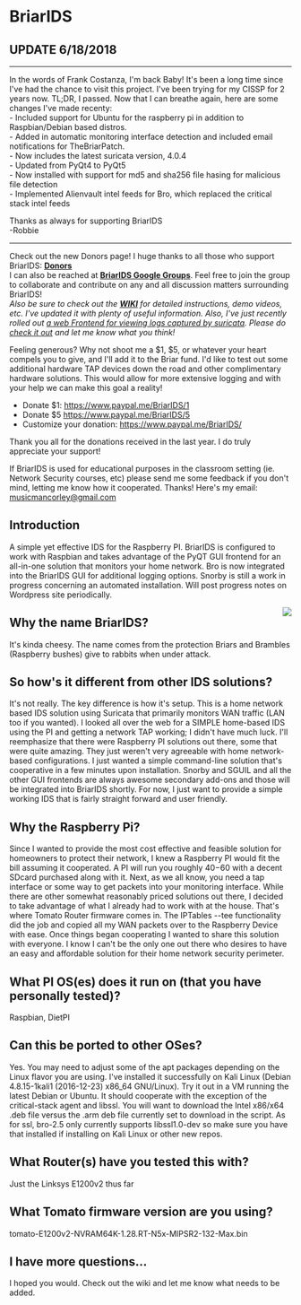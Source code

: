 # BriarIDS


## UPDATE 6/18/2018
<hr>
In the words of Frank Costanza, I'm back Baby! It's been a long time since I've had the chance to visit this project.  I've been trying for my CISSP for 2 years now.  TL;DR, I passed.  Now that I can breathe again, here are some changes I've made recenty:<br>
 - Included support for Ubuntu for the raspberry pi in addition to Raspbian/Debian based distros.<br>
 - Added in automatic monitoring interface detection and included email notifications for TheBriarPatch.<br>
 - Now includes the latest suricata version, 4.0.4<br>
 - Updated from PyQt4 to PyQt5<br
 - Implemented threading<br>
 - Now installed with support for md5 and sha256 file hasing for malicious file detection<br>
 - Implemented Alienvault intel feeds for Bro, which replaced the critical stack intel feeds<br>
      
Thanks as always for supporting BriarIDS <br>
-Robbie
<hr>

Check out the new Donors page!  I huge thanks to all those who support BriarIDS: [**Donors**](https://github.com/musicmancorley/BriarIDS/wiki/Donors)<br>
I can also be reached at [**BriarIDS Google Groups**](https://groups.google.com/forum/#!forum/briarids).  Feel free to join the group to collaborate and contribute on any and all discussion matters surrounding BriarIDS!<br>
*Also be sure to check out the [**WIKI**](https://github.com/musicmancorley/BriarIDS/wiki) for detailed instructions, demo videos, etc.  I've updated it with plenty of useful information.  Also, I've just recently rolled out [a web Frontend for viewing logs captured by suricata](https://github.com/musicmancorley/TheBriarPatch).  Please do [check it out](https://github.com/musicmancorley/TheBriarPatch) and let me know what you think!*

Feeling generous?  Why not shoot me a $1, $5, or whatever your heart compels you to give, and I'll add it to the Briar fund.  I'd like to test out some additional hardware TAP devices down the road and other complimentary hardware solutions.  This would allow for more extensive logging and with your help we can make this goal a reality!

- Donate $1: https://www.paypal.me/BriarIDS/1
- Donate $5  https://www.paypal.me/BriarIDS/5
- Customize your donation: https://www.paypal.me/BriarIDS/

Thank you all for the donations received in the last year.  I do truly appreciate your support!

If BriarIDS is used for educational purposes in the classroom setting (ie. Network Security courses, etc) please send me some feedback if you don't mind, letting me know how it cooperated.  Thanks!
Here's my email: musicmancorley@gmail.com

## Introduction

A simple yet effective IDS for the Raspberry PI.  BriarIDS is configured to work with Raspbian and takes advantage of the PyQT GUI frontend for an all-in-one solution that monitors your home network.  Bro is now integrated into the BriarIDS GUI for additional logging options.  Snorby is still a work in progress concerning an automated installation.  Will post progress notes on Wordpress site periodically.  

<img src="https://github.com/musicmancorley/BriarIDS/blob/master/images/briar_updated.png?raw=true" style="float:right">

## Why the name BriarIDS?

It's kinda cheesy.  The name comes from the protection Briars and Brambles (Raspberry bushes) give to rabbits when under attack.  
## So how's it different from other IDS solutions?

It's not really.  The key difference is how it's setup.  This is a home network based IDS solution using Suricata that primarily monitors WAN traffic (LAN too if you wanted).  I looked all over the web for a SIMPLE home-based IDS using the PI and getting a network TAP working; I didn't have much luck.  I'll reemphasize that there were Raspberry PI solutions out there, some that were quite amazing.  They just weren't very agreeable with home network-based configurations.  I just wanted a simple command-line solution that's cooperative in a few minutes upon installation.  Snorby and SGUIL and all the other GUI frontends are always awesome secondary add-ons and those will be integrated into BriarIDS shortly.  For now, I just want to provide a simple working IDS that is fairly straight forward and user friendly.

## Why the Raspberry Pi?

Since I wanted to provide the most cost effective and feasible solution for homeowners to protect their network, I knew a Raspberry PI would fit the bill assuming it cooperated.  A PI will run you roughly $40-$60 with a decent SDcard purchased along with it. Next, as we all know, you need a tap interface or some way to get packets into your monitoring interface.  While there are other somewhat reasonably priced solutions out there, I decided to take advantage of what I already had to work with at the house.  That's where Tomato Router firmware comes in.  The IPTables --tee functionality did the job and copied all my WAN packets over to the Raspberry Device with ease.  Once things began cooperating I wanted to share this solution with everyone.  I know I can't be the only one out there who desires to have an easy and affordable solution for their home network security perimeter.

## What PI OS(es) does it run on (that you have personally tested)?

Raspbian, DietPI

## Can this be ported to other OSes?

Yes.  You may need to adjust some of the apt packages depending on the Linux flavor you are using.  I've installed it successfully on Kali Linux (Debian 4.8.15-1kali1 (2016-12-23) x86_64 GNU/Linux). Try it out in a VM running the latest Debian or Ubuntu.  It should cooperate with the exception of the critical-stack agent and libssl.  You will want to download the Intel x86/x64 .deb file versus the .arm deb file currently set to download in the script.  As for ssl, bro-2.5 only currently supports libssl1.0-dev so make sure you have that installed if installing on Kali Linux or other new repos.

## What Router(s) have you tested this with?

Just the Linksys E1200v2 thus far

## What Tomato firmware version are you using?

tomato-E1200v2-NVRAM64K-1.28.RT-N5x-MIPSR2-132-Max.bin

## I have more questions...

I hoped you would.  Check out the wiki and let me know what needs to be added.
